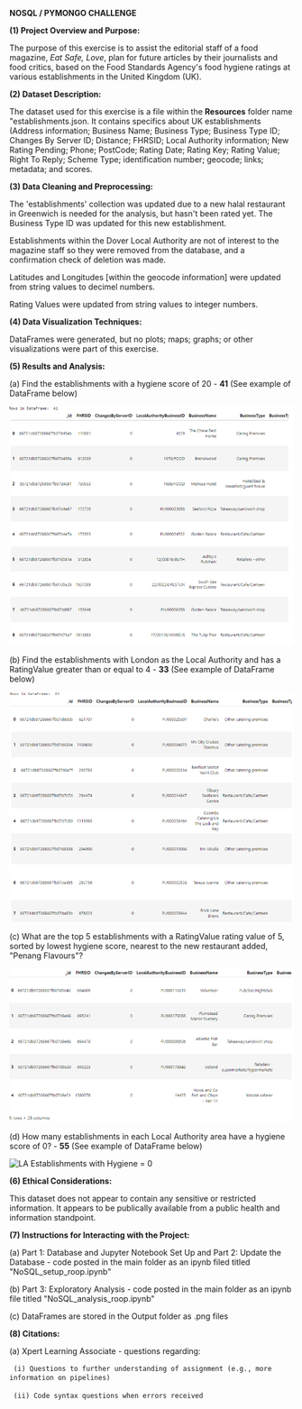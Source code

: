 **NOSQL / PYMONGO CHALLENGE**


**(1) Project Overview and Purpose:**


The purpose of this exercise is to assist the editorial staff of a food magazine, _Eat Safe, Love_, plan for future articles by their journalists and food critics, based on the Food Standards Agency's food hygiene ratings at various establishments in the United Kingdom (UK).


**(2) Dataset Description:**


The dataset used for this exercise is a file within the **Resources** folder name "establishments.json. It contains specifics about UK establishments (Address information; Business Name; Business Type; Business Type ID; Changes By Server ID; Distance; FHRSID; Local Authority information; New Rating Pending; Phone; PostCode; Rating Date; Rating Key; Rating Value; Right To Reply; Scheme Type; identification number; geocode; links; metadata; and scores.


**(3) Data Cleaning and Preprocessing:**


The 'establishments' collection was updated due to a new halal restaurant in Greenwich is needed for the analysis, but hasn't been rated yet. The Business Type ID was updated for this new establishment.


 Establishments within the Dover Local Authority are not of interest to the magazine staff so they were removed from the database, and a confirmation check of deletion was made.


Latitudes and Longitudes [within the geocode information] were updated from string values to decimel numbers.


Rating Values were updated from string values to integer numbers.
 

**(4) Data Visualization Techniques:**

DataFrames were generated, but no plots; maps; graphs; or other visualizations were part of this exercise.


**(5) Results and Analysis:**


(a) Find the establishments with a hygiene score of 20 - **41** (See example of DataFrame below)

![41 Establishments](Output/1_df_establishments_hygiene_equals_20.png)


(b) Find the establishments with London as the Local Authority and has a RatingValue greater than or equal to 4 - **33** (See example of DataFrame below)

![33 London Establishments with RatingValue greater than or equal to 4](Output/2_establishments_ratingvalue_gte_4.png)


(c) What are the top 5 establishments with a RatingValue rating value of 5, sorted by lowest hygiene score, nearest to the new restaurant added, "Penang Flavours"?


![Top 5 Establishments Near Penang Flavors with a RatingValue rating value of 5](Output/3_top_5_ratingvalue_of_5_sorted_nearest_penang_flavors.png)


(d) How many establishments in each Local Authority area have a hygiene score of 0? - **55** (See example of DataFrame below)


![LA Establishments with Hygiene = 0](4_establishments_in_each_LA_area_hygiene_0.png)


**(6) Ethical Considerations:**

This dataset does not appear to contain any sensitive or restricted information. It appears to be publically available from a public health and information standpoint.


**(7) Instructions for Interacting with the Project:**

(a) Part 1: Database and Jupyter Notebook Set Up and Part 2: Update the Database - code posted in the main folder as an ipynb filed titled "NoSQL_setup_roop.ipynb"

(b) Part 3: Exploratory Analysis - code posted in the main folder as an ipynb file titled "NoSQL_analysis_roop.ipynb"

(c) DataFrames are stored in the Output folder as .png files


**(8) Citations:**

(a) Xpert Learning Associate - questions regarding:

     (i) Questions to further understanding of assignment (e.g., more information on pipelines)

     (ii) Code syntax questions when errors received
